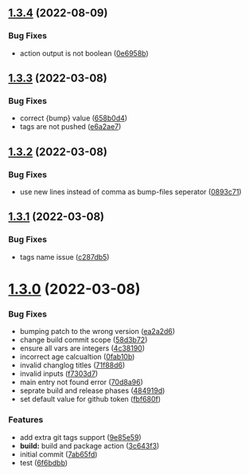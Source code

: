 ## [1.3.4](https://github.com/rabraghib/releaser-action/compare/v1.3.3...v1.3.4) (2022-08-09)


### Bug Fixes

* action output is not boolean ([0e6958b](https://github.com/rabraghib/releaser-action/commit/0e6958bb1d7c3047b7774eb0bbac70d6eceff898))



## [1.3.3](https://github.com/rabraghib/releaser-action/compare/v1.3.2...v1.3.3) (2022-03-08)


### Bug Fixes

* correct {bump} value ([658b0d4](https://github.com/rabraghib/releaser-action/commit/658b0d45407207020427a0617fd61de9030a94ea))
* tags are not pushed ([e6a2ae7](https://github.com/rabraghib/releaser-action/commit/e6a2ae732111864e27ae12dacd724a81e329cf1c))



## [1.3.2](https://github.com/rabraghib/releaser-action/compare/v1.3.1...v1.3.2) (2022-03-08)


### Bug Fixes

* use new lines instead of comma as bump-files seperator ([0893c71](https://github.com/rabraghib/releaser-action/commit/0893c7147bf2832651afe1cb7f6b96b537621f2d))



## [1.3.1](https://github.com/rabraghib/releaser-action/compare/v1.3.0...v1.3.1) (2022-03-08)


### Bug Fixes

* tags name issue ([c287db5](https://github.com/rabraghib/releaser-action/commit/c287db5d99d25e65e3e26c8666498494f4396d18))



# [1.3.0](https://github.com/rabraghib/releaser-action/compare/7ab65fd8557ee4ceac4ccdfcc050520b926d72fb...v1.3.0) (2022-03-08)


### Bug Fixes

* bumping patch to the wrong version ([ea2a2d6](https://github.com/rabraghib/releaser-action/commit/ea2a2d6f9633a3b4f22ea133754aaaf6d0a31e48))
* change build commit scope ([58d3b72](https://github.com/rabraghib/releaser-action/commit/58d3b7200d64f946c4a9f2840108a3d9af127563))
* ensure all vars are integers ([4c38190](https://github.com/rabraghib/releaser-action/commit/4c3819013dfacbf480c79eef74aed6e57c0d3823))
* incorrect age calcualtion ([0fab10b](https://github.com/rabraghib/releaser-action/commit/0fab10b0a24f79994a9dbf8597a1f1cbcb0d111c))
* invalid changlog titles ([71f88d6](https://github.com/rabraghib/releaser-action/commit/71f88d6537a3bb0e6539fd0a375c40de81ba765b))
* invalid inputs ([f7303d7](https://github.com/rabraghib/releaser-action/commit/f7303d789ee9d15d860589bb40b49caa1b37a1ab))
* main entry not found error ([70d8a96](https://github.com/rabraghib/releaser-action/commit/70d8a96f2ed68f325b34680560259c0e1525412c))
* seprate build and release phases ([484919d](https://github.com/rabraghib/releaser-action/commit/484919d36213e6217a49aacc16ee9a61cc802163))
* set default value for github token ([fbf680f](https://github.com/rabraghib/releaser-action/commit/fbf680f5b5454e6265c32ee2695b7a6441ee12a9))


### Features

* add extra git tags support ([9e85e59](https://github.com/rabraghib/releaser-action/commit/9e85e59bcf3816c165ee1844bf571596455df5ca))
* **build:** build and package action ([3c643f3](https://github.com/rabraghib/releaser-action/commit/3c643f3db3382c8225bc68550e21c3ce0cda9050))
* initial commit ([7ab65fd](https://github.com/rabraghib/releaser-action/commit/7ab65fd8557ee4ceac4ccdfcc050520b926d72fb))
* test ([6f6bdbb](https://github.com/rabraghib/releaser-action/commit/6f6bdbba27295b3092b68f0d59874a2ef96f9eb7))



